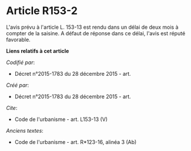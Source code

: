 # Article R153-2

L'avis prévu à l'article L. 153-13 est rendu dans un délai de deux mois à compter de la saisine. A défaut de réponse dans ce
délai, l'avis est réputé favorable.

**Liens relatifs à cet article**

_Codifié par_:

  - Décret n°2015-1783 du 28 décembre 2015 - art.

_Créé par_:

  - Décret n°2015-1783 du 28 décembre 2015 - art.

_Cite_:

  - Code de l'urbanisme - art. L153-13 (V)

_Anciens textes_:

  - Code de l'urbanisme - art. R*123-16, alinéa 3 (Ab)
